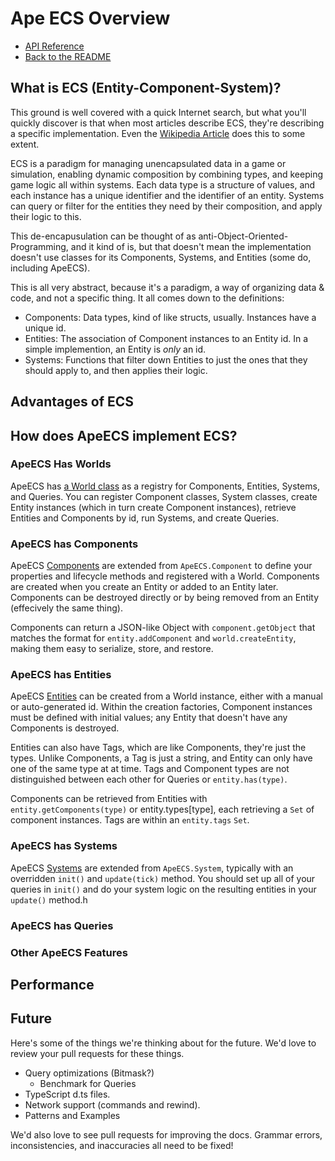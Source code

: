 # Ape ECS Overview

* [API Reference](./API_Reference.md)
* [Back to the README](../README.md)

## What is ECS (Entity-Component-System)?

This ground is well covered with a quick Internet search, but what you'll quickly discover is that when most articles describe ECS, they're describing a specific implementation.
Even the [Wikipedia Article](https://en.wikipedia.org/wiki/Entity_component_system) does this to some extent.

ECS is a paradigm for managing unencapsulated data in a game or simulation, enabling dynamic composition by combining types, and keeping game logic all within systems.
Each data type is a structure of values, and each instance has a unique identifier and the identifier of an entity.
Systems can query or filter for the entities they need by their composition, and apply their logic to this.

This de-encapusulation can be thought of as anti-Object-Oriented-Programming, and it kind of is, but that doesn't mean the implementation doesn't use classes for its Components, Systems, and Entities (some do, including ApeECS).

This is all very abstract, because it's a paradigm, a way of organizing data & code, and not a specific thing.
It all comes down to the definitions:

* Components: Data types, kind of like structs, usually. Instances have a unique id.
* Entities: The association of Component instances to an Entity id. In a simple implemention, an Entity is _only_ an id.
* Systems: Functions that filter down Entities to just the ones that they should apply to, and then applies their logic.

## Advantages of ECS

## How does ApeECS implement ECS?

### ApeECS Has Worlds

ApeECS has [a World class](./World.md) as a registry for Components, Entities, Systems, and Queries. You can register Component classes, System classes, create Entity instances (which in turn create Component instances), retrieve Entities and Components by id, run Systems, and create Queries.

### ApeECS has Components

ApeECS [Components](./Component.md) are extended from `ApeECS.Component` to define your properties and lifecycle methods and registered with a World.
Components are created when you create an Entity or added to an Entity later.
Components can be destroyed directly or by being removed from an Entity (effecively the same thing).

Components can return a JSON-like Object with `component.getObject` that matches the format for `entity.addComponent` and `world.createEntity`, making them easy to serialize, store, and restore.

### ApeECS has Entities

ApeECS [Entities](./Entity.md) can be created from a World instance, either with a manual or auto-generated id.
Within the creation factories, Component instances must be defined with initial values; any Entity that doesn't have any Components is destroyed.

Entities can also have Tags, which are like Components, they're just the types.
Unlike Components, a Tag is just a string, and Entity can only have one of the same type at at time.
Tags and Component types are not distinguished between each other for Queries or `entity.has(type)`.

Components can be retrieved from Entities with `entity.getComponents(type)` or entity.types[type], each retrieving a `Set` of component instances.
Tags are within an `entity.tags` `Set`.

### ApeECS has Systems

ApeECS [Systems](./System.md) are extended from `ApeECS.System`, typically with an overridden `init()` and `update(tick)` method.
You should set up all of your queries in `init()` and do your system logic on the resulting entities in your `update()` method.h

### ApeECS has Queries

### Other ApeECS Features

## Performance

## Future

Here's some of the things we're thinking about for the future.
We'd love to review your pull requests for these things.

* Query optimizations (Bitmask?)
  * Benchmark for Queries
* TypeScript d.ts files.
* Network support (commands and rewind).
* Patterns and Examples

We'd also love to see pull requests for improving the docs.
Grammar errors, inconsistencies, and inaccuracies all need to be fixed!